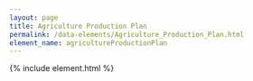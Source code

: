 ```yaml
---
layout: page
title: Agriculture Production Plan
permalink: /data-elements/Agriculture_Production_Plan.html
element_name: agricultureProductionPlan
---
```

{% include element.html %}